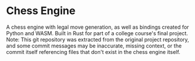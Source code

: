# Chess Engine
A chess engine with legal move generation, as well as bindings created for Python and WASM. Built in Rust for part of a college course's final project.  
Note: This git repository was extracted from the original project repository, and some commit messages may be inaccurate, missing context, or the commit itself referencing files that don't exist in the chess engine itself.
